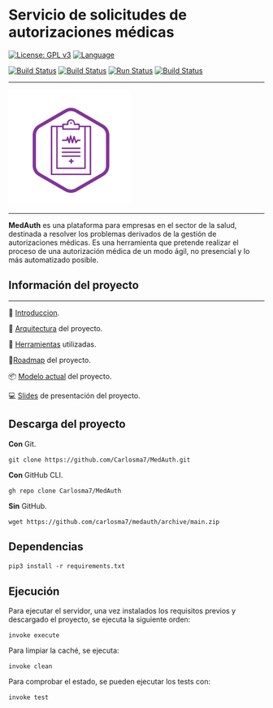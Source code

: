 
# Servicio de solicitudes de autorizaciones médicas

[![License: GPL v3](https://img.shields.io/badge/License-GPLv3-blue.svg)](https://www.gnu.org/licenses/gpl-3.0) [![Language](https://img.shields.io/badge/Language-Python-red.svg)](https://www.python.org/)

[![Build Status](https://travis-ci.com/Carlosma7/MedAuth.svg?branch=main)](https://travis-ci.com/Carlosma7/MedAuth) [![Build Status](https://circleci.com/gh/Carlosma7/MedAuth.svg?style=svg)](https://app.circleci.com/pipelines/github/Carlosma7/MedAuth) [![Run Status](https://api.shippable.com/projects/5fca65728d5266000640fc4c/badge?branch=main)](https://app.shippable.com/github/Carlosma7/MedAuth/dashboard/jobs) [![Build Status](https://github.com/Carlosma7/MedAuth/workflows/GitHub-Actions-CI/badge.svg)](https://github.com/Carlosma7/MedAuth/actions?query=workflow%3AGitHub-Actions-CI)

---

![Logo MedAuth](./doc/img/logo_medauth.png "Logo MedAuth")

---

**MedAuth** es una plataforma para empresas en el sector de la salud, destinada a resolver los problemas derivados de la gestión de autorizaciones médicas. Es una herramienta que pretende realizar el proceso de una autorización médica de un modo ágil, no presencial y lo más automatizado posible.

## Información del proyecto

---

:hospital: [Introduccion](https://carlosma7.github.io/MedAuth/doc/descripcion_problema).

:triangular_ruler: [Arquitectura](https://carlosma7.github.io/MedAuth/doc/arquitectura) del proyecto.

:hammer: [Herramientas](https://carlosma7.github.io/MedAuth/doc/justificacion_herramientas) utilizadas.

:round_pushpin:[Roadmap](https://carlosma7.github.io/MedAuth/doc/roadmap) del proyecto.

:package: [Modelo actual](https://carlosma7.github.io/MedAuth/doc/modelo_inicial) del proyecto.

:computer: [Slides](https://slides.com/carlosma7/deck) de presentación del proyecto.

## Descarga del proyecto

**Con** Git.

```shell
git clone https://github.com/Carlosma7/MedAuth.git
```

**Con** GitHub CLI.

```shell
gh repo clone Carlosma7/MedAuth
```

**Sin** GitHub.

```shell
wget https://github.com/carlosma7/medauth/archive/main.zip
```

## Dependencias


```shell
pip3 install -r requirements.txt
```

## Ejecución

Para ejecutar el servidor, una vez instalados los requisitos previos y descargado el proyecto, se ejecuta la siguiente orden:

```shell
invoke execute
```

Para limpiar la caché, se ejecuta:

```shell
invoke clean
```

Para comprobar el estado, se pueden ejecutar los tests con:

```shell
invoke test
```


